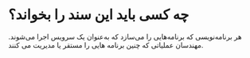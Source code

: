 چه کسی باید این سند را بخواند؟
==============================

هر برنامه‌نویسی که برنامه‌هایی را می‌سازد که به‌عنوان یک سرویس اجرا می‌شوند. مهندسان عملیاتی که چنین برنامه هایی را مستقر یا مدیریت می کنند.